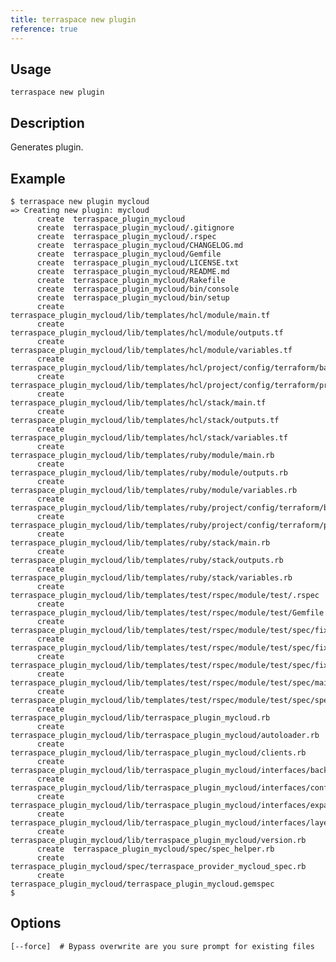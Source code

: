 ```yaml
---
title: terraspace new plugin
reference: true
---
```


## Usage

    terraspace new plugin

## Description

Generates plugin.

## Example

    $ terraspace new plugin mycloud
    => Creating new plugin: mycloud
          create  terraspace_plugin_mycloud
          create  terraspace_plugin_mycloud/.gitignore
          create  terraspace_plugin_mycloud/.rspec
          create  terraspace_plugin_mycloud/CHANGELOG.md
          create  terraspace_plugin_mycloud/Gemfile
          create  terraspace_plugin_mycloud/LICENSE.txt
          create  terraspace_plugin_mycloud/README.md
          create  terraspace_plugin_mycloud/Rakefile
          create  terraspace_plugin_mycloud/bin/console
          create  terraspace_plugin_mycloud/bin/setup
          create  terraspace_plugin_mycloud/lib/templates/hcl/module/main.tf
          create  terraspace_plugin_mycloud/lib/templates/hcl/module/outputs.tf
          create  terraspace_plugin_mycloud/lib/templates/hcl/module/variables.tf
          create  terraspace_plugin_mycloud/lib/templates/hcl/project/config/terraform/backend.tf
          create  terraspace_plugin_mycloud/lib/templates/hcl/project/config/terraform/provider.tf
          create  terraspace_plugin_mycloud/lib/templates/hcl/stack/main.tf
          create  terraspace_plugin_mycloud/lib/templates/hcl/stack/outputs.tf
          create  terraspace_plugin_mycloud/lib/templates/hcl/stack/variables.tf
          create  terraspace_plugin_mycloud/lib/templates/ruby/module/main.rb
          create  terraspace_plugin_mycloud/lib/templates/ruby/module/outputs.rb
          create  terraspace_plugin_mycloud/lib/templates/ruby/module/variables.rb
          create  terraspace_plugin_mycloud/lib/templates/ruby/project/config/terraform/backend.rb
          create  terraspace_plugin_mycloud/lib/templates/ruby/project/config/terraform/provider.rb
          create  terraspace_plugin_mycloud/lib/templates/ruby/stack/main.rb
          create  terraspace_plugin_mycloud/lib/templates/ruby/stack/outputs.rb
          create  terraspace_plugin_mycloud/lib/templates/ruby/stack/variables.rb
          create  terraspace_plugin_mycloud/lib/templates/test/rspec/module/test/.rspec
          create  terraspace_plugin_mycloud/lib/templates/test/rspec/module/test/Gemfile
          create  terraspace_plugin_mycloud/lib/templates/test/rspec/module/test/spec/fixtures/stack/main.tf
          create  terraspace_plugin_mycloud/lib/templates/test/rspec/module/test/spec/fixtures/stack/outputs.tf
          create  terraspace_plugin_mycloud/lib/templates/test/rspec/module/test/spec/fixtures/stack/variables.tf
          create  terraspace_plugin_mycloud/lib/templates/test/rspec/module/test/spec/main_spec.rb
          create  terraspace_plugin_mycloud/lib/templates/test/rspec/module/test/spec/spec_helper.rb
          create  terraspace_plugin_mycloud/lib/terraspace_plugin_mycloud.rb
          create  terraspace_plugin_mycloud/lib/terraspace_plugin_mycloud/autoloader.rb
          create  terraspace_plugin_mycloud/lib/terraspace_plugin_mycloud/clients.rb
          create  terraspace_plugin_mycloud/lib/terraspace_plugin_mycloud/interfaces/backend.rb
          create  terraspace_plugin_mycloud/lib/terraspace_plugin_mycloud/interfaces/config.rb
          create  terraspace_plugin_mycloud/lib/terraspace_plugin_mycloud/interfaces/expander.rb
          create  terraspace_plugin_mycloud/lib/terraspace_plugin_mycloud/interfaces/layer.rb
          create  terraspace_plugin_mycloud/lib/terraspace_plugin_mycloud/version.rb
          create  terraspace_plugin_mycloud/spec/spec_helper.rb
          create  terraspace_plugin_mycloud/spec/terraspace_provider_mycloud_spec.rb
          create  terraspace_plugin_mycloud/terraspace_plugin_mycloud.gemspec
    $


## Options

```
[--force]  # Bypass overwrite are you sure prompt for existing files
```

